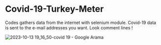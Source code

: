 # Covid-19-Turkey-Meter

Codes gathers data from the internet with selenium module. Covid-19 data is sent to the e-mail addresses you want.
Look comment lines !


![2023-10-13 19_16_50-covid 19 - Google Arama](https://github.com/oktaydoganyildiz/Investigating-Netflix-Movies-and-Guest-Stars-in-The-Office/assets/70387935/d6cdc0f5-f7b9-40cc-8be4-4a937e26de8b)

